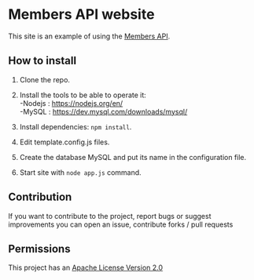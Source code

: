 # Members API website
This site is an example of using the [Members API](https://github.com/SmaugDev/members-api).


## How to install

1. Clone the repo.
2. Install the tools to be able to operate it: <br> 
	   -Nodejs : https://nodejs.org/en/ <br>
	    -MySQL : https://dev.mysql.com/downloads/mysql/ <br>

3. Install dependencies: `npm install`.
4. Edit template.config.js files.
5. Create the database MySQL and put its name in the configuration file.
6. Start site with `node app.js` command.

## Contribution 

If you want to contribute to the project, report bugs or suggest improvements you can open an issue, contribute forks / pull requests

## Permissions

This project has an <a href="./LICENSE"> Apache License Version 2.0 </a>
